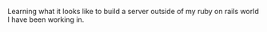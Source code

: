 Learning what it looks like to build a server outside of my ruby on rails world I have been working in.
